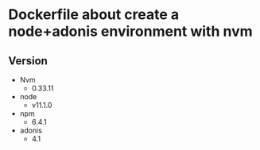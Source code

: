 # Dockerfile about create a node+adonis environment with nvm

## Version

- Nvm
    - 0.33.11
- node
    - v11.1.0
- npm
    - 6.4.1
- adonis
    - 4.1
